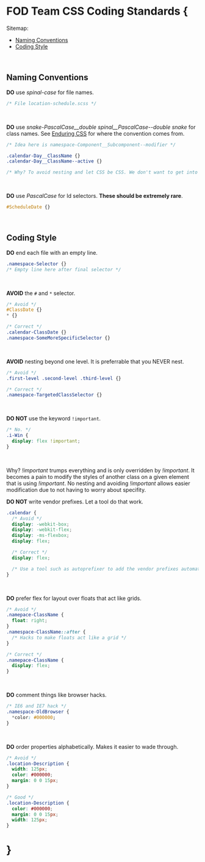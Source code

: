 # FOD Team CSS Coding Standards {

Sitemap:
  * [Naming Conventions](#NamingConventions)
  * [Coding Style](#CodingStyle)
<br>

## Naming Conventions<a name="NamingConventions"></a>

**DO** use _spinal-case_ for file names.

```css
/* File location-schedule.scss */
```
<br>

**DO** use _snake-PascalCase\_\_double spinal\_\_PascalCase--double snake_ for class names. See [Enduring CSS](http://ecss.io/chapter5.html) for where the convention comes from.

```css
/* Idea here is namespace-Component__Subcomponent--modifier */

.calendar-Day__ClassName {}
.calendar-Day__ClassName--active {}

/* Why? To avoid nesting and let CSS be CSS. We don't want to get into specificity wars. */
```
<br>

**DO** use _PascalCase_ for Id selectors. **These should be extremely rare**.

```css
#ScheduleDate {}
```
<br>

## Coding Style<a name="CodingStyle"></a>

**DO** end each file with an empty line.
```css
.namespace-Selector {}
/* Empty line here after final selector */
```
<br>

**AVOID** the `#` and `*` selector.

```css
/* Avoid */
#ClassDate {}
* {}

/* Correct */
.calendar-ClassDate {}
.namespace-SomeMoreSpecificSelector {}
```
<br>

**AVOID** nesting beyond one level. It is preferrable that you NEVER nest.

```css
/* Avoid */
.first-level .second-level .third-level {}

/* Correct */
.namespace-TargetedClassSelector {}
```
<br>

**DO NOT** use the keyword `!important`.

```css
/* No. */
.i-Win {
  display: flex !important;
}
```
<br>

Why? _!important_ trumps everything and is only overridden by _!important_. It becomes a pain to modify the styles of another class on a given element that is using _!important_. No nesting and avoiding _!important_ allows easier modification due to not having to worry about specifity.

**DO NOT** write vendor prefixes. Let a tool do that work.

```css
.calendar {
  /* Avoid */
  display: -webkit-box;
  display: -webkit-flex;
  display: -ms-flexbox;
  display: flex;

  /* Correct */
  display: flex;

  /* Use a tool such as autoprefixer to add the vendor prefixes automatically. */
}
```
<br>

**DO** prefer flex for layout over floats that act like grids.

```css
/* Avoid */
.namepace-ClassName {
  float: right;
}
.namespace-ClassName::after {
  /* Hacks to make floats act like a grid */
}

/* Correct */
.namepace-ClassName {
  display: flex;
}
```
<br>

**DO** comment things like browser hacks.

```css
/* IE6 and IE7 hack */
.namespace-OldBrowser { 
  *color: #000000; 
}
```
<br>

**DO** order properties alphabetically. Makes it easier to wade through.

```css
/* Avoid */
.location-Description {
  width: 125px;
  color: #000000;
  margin: 0 0 15px;
}

/* Good */
.location-Description {
  color: #000000;
  margin: 0 0 15px;
  width: 125px;
}
```

# }
